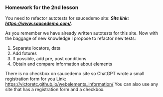 ### Homework for the 2nd lesson
You need to refactor autotests for saucedemo site: ***Site link: https://www.saucedemo.com/***.

As you remember we have already written autotests for this site. Now with the baggage of new knowledge I propose to refactor new tests:

1. Separate locators, data
2. Add fxtures
3. If possible, add pre, post conditions
4. Obtain and compare information about elements

There is no checkbox on saucedemo site so ChatGPT wrote a small registration form for you Link: https://victoretc.github.io/webelements_information/
You can also use any site that has a registration form and a checkbox.
